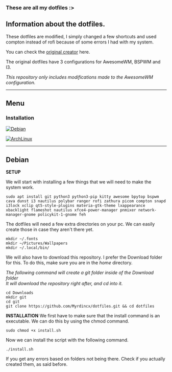 ### These are all my dotfiles :>

## Information about the dotfiles.

These dotfiles are modified, I simply changed a few shortcuts and used compton instead of rofi because of some errors I had with my system.

You can check the [original creator](https://github.com/Manas140/dotfiles) here.

The original dotfiles have 3 configurations for AwesomeWM, BSPWM and I3.

*This repository only includes modifications made to the AwesomeWM configuration.*

---

## Menu

### Installation 

[![Debian](https://img.shields.io/badge/Debian-A81D33?style=for-the-badge&logo=debian&logoColor=white)](#debian)

[![ArchLinux](https://img.shields.io/badge/Arch_Linux-1793D1?style=for-the-badge&logo=arch-linux&logoColor=white)](#arch)


---

## Debian

**SETUP**

We will start with installing a few things that we will need to make the system work.

```
sudo apt install git python3 python3-pip kitty awesome bpytop bspwm cava dunst i3 nautilus polybar ranger rofi zathura picom compton snapd i3lock xclip qt5-style-plugins materia-gtk-theme lxappearance xbacklight flameshot nautilus xfce4-power-manager pnmixer network-manager-gnome policykit-1-gnome feh
```

The dotfiles will need a few extra directories on your pc.
We can easily create those in case they aren't there yet.

```
mkdir ~/.fonts
mkdir ~/Pictures/Wallpapers
mkdir ~/.local/bin/
```

We will also have to download this repository.
I prefer the Download folder for this.
To do this, make sure you are in the *home* directory.

*The following command will create a git folder inside of the Download folder*\
*It will download the repository right after, and cd into it.*

```
cd Downloads
mkdir git
cd git
git clone https://github.com/Myrdincx/dotfiles.git && cd dotfiles
```

**INSTALLATION**
We first have to make sure that the install command is an executable.
We can do this by using the chmod command.
```
sudo chmod +x install.sh
```
Now we can install the script with the following command.

```
./install.sh 
```

If you get any errors based on folders not being there.
Check if you actually created them, as said before.





